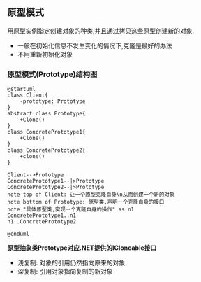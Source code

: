 ## 原型模式
用原型实例指定创建对象的种类,并且通过拷贝这些原型创建新的对象.

- 一般在初始化信息不发生变化的情况下,克隆是最好的办法
- 不用重新初始化对象


### 原型模式(Prototype)结构图
```
@startuml
class Client{
    -prototype: Prototype
}
abstract class Prototype{
    +Clone()
}
class ConcretePrototype1{
    +Clone()
}
class ConcretePrototype2{
    +clone()
}

Client-->Prototype
ConcretePrototype1--|>Prototype
ConcretePrototype2--|>Prototype
note top of Client: 让一个原型克隆自身\n从而创建一个新的对象
note bottom of Prototype: 原型类,声明一个克隆自身的接口
note "具体原型类,实现一个克隆自身的操作" as n1
ConcretePrototype1..n1
n1..ConcretePrototype2

@enduml
```

**原型抽象类Prototype对应.NET提供的ICloneable接口**


- 浅复制: 对象的引用仍然指向原来的对象
- 深复制: 引用对象指向复制的新对象